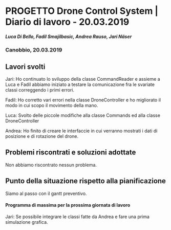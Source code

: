 # PROGETTO Drone Control System | Diario di lavoro - 20.03.2019
##### Luca Di Bello, Fadil Smajilbasic, Andrea Rauso, Jari Näser
### Canobbio, 20.03.2019

## Lavori svolti

Jari:
Ho continuato lo sviluppo della classe CommandReader e assieme a Luca e Fadil abbiamo iniziato a testare la comunicazione fra le svariate classi correggendo i primi errori.

Fadil:
Ho corretto vari errori nella classe DroneController e ho migliorato il modo in cui scopo il movimento della mano.

Luca:
Svolto delle piccole modifiche alla classe Commands ed alla classe DroneController 

Andrea:
Ho finito di creare le interfaccie in cui verranno mostrati i dati di posizione e di rotazione del drone.

## Problemi riscontrati e soluzioni adottate
Non abbiamo riscontrato nessun problema.

## Punto della situazione rispetto alla pianificazione
Siamo al passo con il gantt preventivo.

#### Programma di massima per la prossima giornata di lavoro
Jari: Se possibile integrare le classi fatte da Andrea e fare una prima simulazione grafica.
